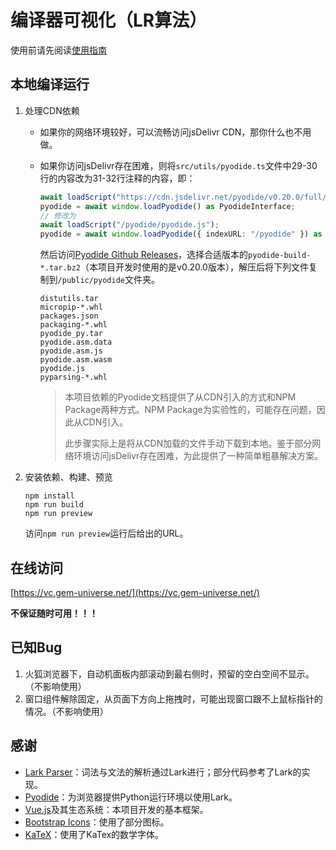 # 编译器可视化（LR算法）
使用前请先阅读[使用指南](https://github.com/hengxin/compilers-visualization-lr/wiki)

## 本地编译运行

1. 处理CDN依赖

   - 如果你的网络环境较好，可以流畅访问jsDelivr CDN，那你什么也不用做。

   - 如果你访问jsDelivr存在困难，则将`src/utils/pyodide.ts`文件中29-30行的内容改为31-32行注释的内容，即：

     ```typescript
     await loadScript("https://cdn.jsdelivr.net/pyodide/v0.20.0/full/pyodide.js");
     pyodide = await window.loadPyodide() as PyodideInterface;
     // 修改为
     await loadScript("/pyodide/pyodide.js");
     pyodide = await window.loadPyodide({ indexURL: "/pyodide" }) as PyodideInterface;
     ```

     然后访问[Pyodide Github Releases](https://github.com/pyodide/pyodide/releases)，选择合适版本的`pyodide-build-*.tar.bz2`（本项目开发时使用的是v0.20.0版本），解压后将下列文件复制到`/public/pyodide`文件夹。

     ```
     distutils.tar
     micropip-*.whl
     packages.json
     packaging-*.whl
     pyodide_py.tar
     pyodide.asm.data
     pyodide.asm.js
     pyodide.asm.wasm
     pyodide.js
     pyparsing-*.whl
     ```

     > 本项目依赖的Pyodide文档提供了从CDN引入的方式和NPM Package两种方式。NPM Package为实验性的，可能存在问题，因此从CDN引入。
     >
     > 此步骤实际上是将从CDN加载的文件手动下载到本地。鉴于部分网络环境访问jsDelivr存在困难，为此提供了一种简单粗暴解决方案。

2. 安装依赖、构建、预览

   ```
   npm install
   npm run build
   npm run preview
   ```

   访问`npm run preview`运行后给出的URL。

## 在线访问

[https://vc.gem-universe.net/](https://vc.gem-universe.net/)

**不保证随时可用！！！**

## 已知Bug

1. 火狐浏览器下，自动机面板内部滚动到最右侧时，预留的空白空间不显示。（不影响使用）
2. 窗口组件解除固定，从页面下方向上拖拽时，可能出现窗口跟不上鼠标指针的情况。（不影响使用）

## 感谢

- [Lark Parser](https://github.com/lark-parser/lark)：词法与文法的解析通过Lark进行；部分代码参考了Lark的实现。
- [Pyodide](https://pyodide.org/en/stable/)：为浏览器提供Python运行环境以使用Lark。
- [Vue.js](https://vuejs.org/)及其生态系统：本项目开发的基本框架。
- [Bootstrap Icons](https://icons.getbootstrap.com/)：使用了部分图标。
- [KaTeX](https://katex.org/)：使用了KaTex的数学字体。
